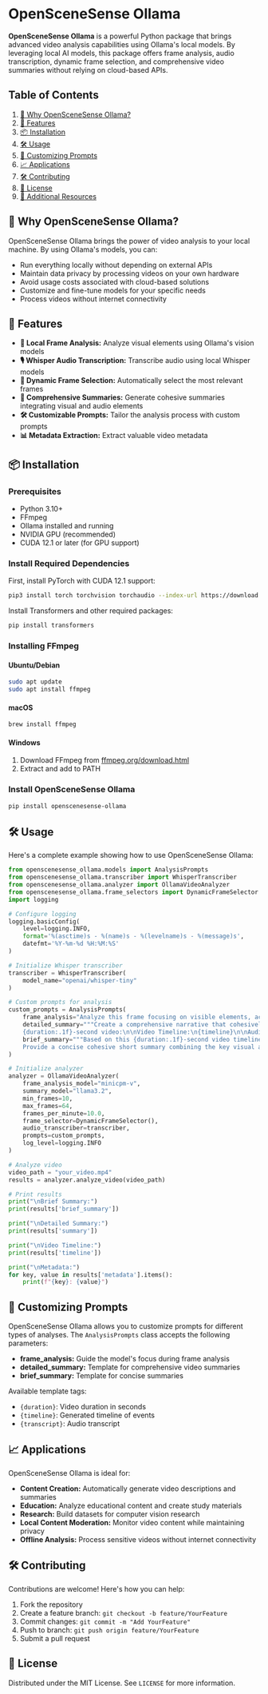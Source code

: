 # OpenSceneSense Ollama

**OpenSceneSense Ollama** is a powerful Python package that brings advanced video analysis capabilities using Ollama's local models. By leveraging local AI models, this package offers frame analysis, audio transcription, dynamic frame selection, and comprehensive video summaries without relying on cloud-based APIs.

## Table of Contents

1. [🚀 Why OpenSceneSense Ollama?](#-why-openscenesense-ollama)
2. [🌟 Features](#-features)
3. [📦 Installation](#-installation)
4. [🛠️ Usage](#-usage)
5. [🎯 Customizing Prompts](#-customizing-prompts)
6. [📈 Applications](#-applications)
7. [🛠️ Contributing](#-contributing)
8. [📄 License](#-license)
9. [📄 Additional Resources](Docs/prompts.md)

## 🚀 Why OpenSceneSense Ollama?

OpenSceneSense Ollama brings the power of video analysis to your local machine. By using Ollama's models, you can:

- Run everything locally without depending on external APIs
- Maintain data privacy by processing videos on your own hardware
- Avoid usage costs associated with cloud-based solutions
- Customize and fine-tune models for your specific needs
- Process videos without internet connectivity

## 🌟 Features

- **📸 Local Frame Analysis:** Analyze visual elements using Ollama's vision models
- **🎙️ Whisper Audio Transcription:** Transcribe audio using local Whisper models
- **🔄 Dynamic Frame Selection:** Automatically select the most relevant frames
- **📝 Comprehensive Summaries:** Generate cohesive summaries integrating visual and audio elements
- **🛠️ Customizable Prompts:** Tailor the analysis process with custom prompts
- **📊 Metadata Extraction:** Extract valuable video metadata

## 📦 Installation

### Prerequisites

- Python 3.10+
- FFmpeg
- Ollama installed and running
- NVIDIA GPU (recommended)
- CUDA 12.1 or later (for GPU support)

### Install Required Dependencies

First, install PyTorch with CUDA 12.1 support:

```bash
pip3 install torch torchvision torchaudio --index-url https://download.pytorch.org/whl/cu121
```

Install Transformers and other required packages:
```bash
pip install transformers
```

### Installing FFmpeg


#### Ubuntu/Debian
```bash
sudo apt update
sudo apt install ffmpeg
```

#### macOS
```bash
brew install ffmpeg
```

#### Windows
1. Download FFmpeg from [ffmpeg.org/download.html](https://ffmpeg.org/download.html)
2. Extract and add to PATH

### Install OpenSceneSense Ollama

```bash
pip install openscenesense-ollama
```

## 🛠️ Usage

Here's a complete example showing how to use OpenSceneSense Ollama:

```python
from openscenesense_ollama.models import AnalysisPrompts
from openscenesense_ollama.transcriber import WhisperTranscriber
from openscenesense_ollama.analyzer import OllamaVideoAnalyzer
from openscenesense_ollama.frame_selectors import DynamicFrameSelector
import logging

# Configure logging
logging.basicConfig(
    level=logging.INFO,
    format='%(asctime)s - %(name)s - %(levelname)s - %(message)s',
    datefmt='%Y-%m-%d %H:%M:%S'
)

# Initialize Whisper transcriber
transcriber = WhisperTranscriber(
    model_name="openai/whisper-tiny"
)

# Custom prompts for analysis
custom_prompts = AnalysisPrompts(
    frame_analysis="Analyze this frame focusing on visible elements, actions, and their relationship with any audio.",
    detailed_summary="""Create a comprehensive narrative that cohesively integrates visual and audio elements into a single story or summary from this 
    {duration:.1f}-second video:\n\nVideo Timeline:\n{timeline}\n\nAudio Transcript:\n{transcript}""",
    brief_summary="""Based on this {duration:.1f}-second video timeline and audio transcript:\n{timeline}\n\n{transcript}\n
    Provide a concise cohesive short summary combining the key visual and audio elements."""
)

# Initialize analyzer
analyzer = OllamaVideoAnalyzer(
    frame_analysis_model="minicpm-v",
    summary_model="llama3.2",
    min_frames=10,
    max_frames=64,
    frames_per_minute=10.0,
    frame_selector=DynamicFrameSelector(),
    audio_transcriber=transcriber,
    prompts=custom_prompts,
    log_level=logging.INFO
)

# Analyze video
video_path = "your_video.mp4"
results = analyzer.analyze_video(video_path)

# Print results
print("\nBrief Summary:")
print(results['brief_summary'])

print("\nDetailed Summary:")
print(results['summary'])

print("\nVideo Timeline:")
print(results['timeline'])

print("\nMetadata:")
for key, value in results['metadata'].items():
    print(f"{key}: {value}")
```

## 🎯 Customizing Prompts

OpenSceneSense Ollama allows you to customize prompts for different types of analyses. The `AnalysisPrompts` class accepts the following parameters:

- **frame_analysis:** Guide the model's focus during frame analysis
- **detailed_summary:** Template for comprehensive video summaries
- **brief_summary:** Template for concise summaries

Available template tags:
- `{duration}`: Video duration in seconds
- `{timeline}`: Generated timeline of events
- `{transcript}`: Audio transcript

## 📈 Applications

OpenSceneSense Ollama is ideal for:

- **Content Creation:** Automatically generate video descriptions and summaries
- **Education:** Analyze educational content and create study materials
- **Research:** Build datasets for computer vision research
- **Local Content Moderation:** Monitor video content while maintaining privacy
- **Offline Analysis:** Process sensitive videos without internet connectivity

## 🛠️ Contributing

Contributions are welcome! Here's how you can help:

1. Fork the repository
2. Create a feature branch: `git checkout -b feature/YourFeature`
3. Commit changes: `git commit -m "Add YourFeature"`
4. Push to branch: `git push origin feature/YourFeature`
5. Submit a pull request

## 📄 License

Distributed under the MIT License. See `LICENSE` for more information.